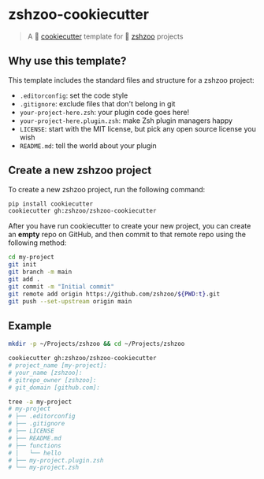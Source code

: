 # zshzoo-cookiecutter

> A :cookie: [cookiecutter] template for :zebra: [zshzoo] projects

## Why use this template?

This template includes the standard files and structure for a zshzoo project:

- `.editorconfig`: set the code style
- `.gitignore`: exclude files that don't belong in git
- `your-project-here.zsh`: your plugin code goes here!
- `your-project-here.plugin.zsh`: make Zsh plugin managers happy
- `LICENSE`: start with the MIT license, but pick any open source license you wish
- `README.md`: tell the world about your plugin

## Create a new zshzoo project

To create a new zshzoo project, run the following command:

```zsh
pip install cookiecutter
cookiecutter gh:zshzoo/zshzoo-cookiecutter
```

After you have run cookiecutter to create your new project, you can create an **empty**
repo on GitHub, and then commit to that remote repo using the following method:

```zsh
cd my-project
git init
git branch -m main
git add .
git commit -m "Initial commit"
git remote add origin https://github.com/zshzoo/${PWD:t}.git
git push --set-upstream origin main
```

## Example

```zsh
mkdir -p ~/Projects/zshzoo && cd ~/Projects/zshzoo

cookiecutter gh:zshzoo/zshzoo-cookiecutter
# project_name [my-project]:
# your_name [zshzoo]:
# gitrepo_owner [zshzoo]:
# git_domain [github.com]:

tree -a my-project
# my-project
# ├── .editorconfig
# ├── .gitignore
# ├── LICENSE
# ├── README.md
# ├── functions
# │   └── hello
# ├── my-project.plugin.zsh
# └── my-project.zsh
```

[cookiecutter]: https://github.com/cookiecutter/cookiecutter
[zshzoo]: https://github.com/zshzoo

